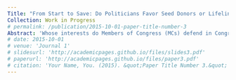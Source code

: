 ```yaml
---
Title: "From Start to Save: Do Politicians Favor Seed Donors or Lifeline Donors"
Collection: Work in Progress
# permalink: /publication/2015-10-01-paper-title-number-3
Abstract: 'Whose interests do Members of Congress (MCs) defend in Congress? I compare politicians\' speech patterns advocating for their seed donors,'
# date: 2015-10-01
# venue: 'Journal 1'
# slidesurl: 'http://academicpages.github.io/files/slides3.pdf'
# paperurl: 'http://academicpages.github.io/files/paper3.pdf'
# citation: 'Your Name, You. (2015). &quot;Paper Title Number 3.&quot; <i>Journal 1</i>. 1(3).'
---
```


